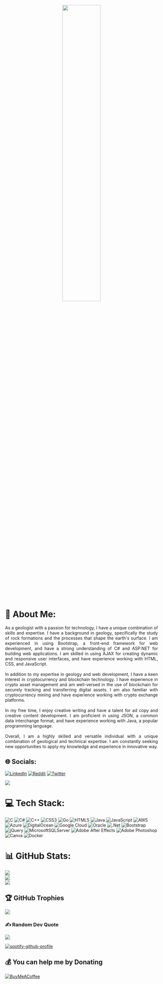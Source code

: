<div align="center">
<img src="https://rishavanand.github.io/static/images/greetings.gif" align="center" style="width: 50%"  />
</div>

# 💫 About Me:
<p style="text-align: justify;">As a geologist with a passion for technology, I have a unique combination of skills and expertise. I have a background in geology, specifically the study of rock formations and the processes that shape the earth's surface. I am experienced in using Bootstrap, a front-end framework for web development, and have a strong understanding of C# and ASP.NET for building web applications. I am skilled in using AJAX for creating dynamic and responsive user interfaces, and have experience working with HTML, CSS, and JavaScript.<br><br>In addition to my expertise in geology and web development, I have a keen interest in cryptocurrency and blockchain technology. I have experience in crypto asset management and am well-versed in the use of blockchain for securely tracking and transferring digital assets. I am also familiar with cryptocurrency mining and have experience working with crypto exchange platforms.<br><br>In my free time, I enjoy creative writing and have a talent for ad copy and creative content development. I am proficient in using JSON, a common data interchange format, and have experience working with Java, a popular programming language.<br><br>Overall, I am a highly skilled and versatile individual with a unique combination of geological and technical expertise. I am constantly seeking new opportunities to apply my knowledge and experience in innovative way.</p>


## 🌐 Socials:
[![LinkedIn](https://img.shields.io/badge/LinkedIn-%230077B5.svg?logo=linkedin&logoColor=white)](https://linkedin.com/in/m-sc-umut-do%C4%9Fan-60168b90/) [![Reddit](https://img.shields.io/badge/Reddit-%23FF4500.svg?logo=Reddit&logoColor=white)](https://reddit.com/user/thecoldblooded91) [![Twitter](https://img.shields.io/badge/Twitter-%231DA1F2.svg?logo=Twitter&logoColor=white)](https://twitter.com/laf_lafi_acar)

<a href="https://github.com/antonkomarev/github-profile-views-counter" style="font:10px;"><img src="https://komarev.com/ghpvc/?username=thecoldblooded&style=for-the-badge"></a>

# 💻 Tech Stack:
![C](https://img.shields.io/badge/c-%2300599C.svg?style=for-the-badge&logo=c&logoColor=white) ![C#](https://img.shields.io/badge/c%23-%23239120.svg?style=for-the-badge&logo=c-sharp&logoColor=white) ![C++](https://img.shields.io/badge/c++-%2300599C.svg?style=for-the-badge&logo=c%2B%2B&logoColor=white) ![CSS3](https://img.shields.io/badge/css3-%231572B6.svg?style=for-the-badge&logo=css3&logoColor=white) ![Go](https://img.shields.io/badge/go-%2300ADD8.svg?style=for-the-badge&logo=go&logoColor=white) ![HTML5](https://img.shields.io/badge/html5-%23E34F26.svg?style=for-the-badge&logo=html5&logoColor=white) ![Java](https://img.shields.io/badge/java-%23ED8B00.svg?style=for-the-badge&logo=java&logoColor=white) ![JavaScript](https://img.shields.io/badge/javascript-%23323330.svg?style=for-the-badge&logo=javascript&logoColor=%23F7DF1E) ![AWS](https://img.shields.io/badge/AWS-%23FF9900.svg?style=for-the-badge&logo=amazon-aws&logoColor=white) ![Azure](https://img.shields.io/badge/azure-%230072C6.svg?style=for-the-badge&logo=azure-devops&logoColor=white) ![DigitalOcean](https://img.shields.io/badge/DigitalOcean-%230167ff.svg?style=for-the-badge&logo=digitalOcean&logoColor=white) ![Google Cloud](https://img.shields.io/badge/Google%20Cloud-%234285F4.svg?style=for-the-badge&logo=google-cloud&logoColor=white) ![Oracle](https://img.shields.io/badge/Oracle-F80000?style=for-the-badge&logo=oracle&logoColor=white) ![.Net](https://img.shields.io/badge/.NET-5C2D91?style=for-the-badge&logo=.net&logoColor=white) ![Bootstrap](https://img.shields.io/badge/bootstrap-%23563D7C.svg?style=for-the-badge&logo=bootstrap&logoColor=white) ![jQuery](https://img.shields.io/badge/jquery-%230769AD.svg?style=for-the-badge&logo=jquery&logoColor=white) ![MicrosoftSQLServer](https://img.shields.io/badge/Microsoft%20SQL%20Sever-CC2927?style=for-the-badge&logo=microsoft%20sql%20server&logoColor=white) ![Adobe After Effects](https://img.shields.io/badge/Adobe%20After%20Effects-9999FF.svg?style=for-the-badge&logo=Adobe%20After%20Effects&logoColor=white) ![Adobe Photoshop](https://img.shields.io/badge/adobephotoshop-%2331A8FF.svg?style=for-the-badge&logo=adobephotoshop&logoColor=white) ![Canva](https://img.shields.io/badge/Canva-%2300C4CC.svg?style=for-the-badge&logo=Canva&logoColor=white) ![Docker](https://img.shields.io/badge/docker-%230db7ed.svg?style=for-the-badge&logo=docker&logoColor=white)
# 📊 GitHub Stats:
![](https://github-readme-stats.vercel.app/api?username=thecoldblooded&theme=dark&hide_border=false&include_all_commits=true&count_private=true)<br/>
![](https://github-readme-streak-stats.herokuapp.com/?user=thecoldblooded&theme=dark&hide_border=false)<br/>
![](https://github-readme-stats.vercel.app/api/top-langs/?username=thecoldblooded&theme=dark&hide_border=false&include_all_commits=true&count_private=true&layout=compact)

## 🏆 GitHub Trophies
![](https://github-profile-trophy.vercel.app/?username=thecoldblooded&theme=radical&no-frame=false&no-bg=true&margin-w=4)

### ✍️ Random Dev Quote
![](https://quotes-github-readme.vercel.app/api?type=horizontal&theme=radical)

[![spotify-github-profile](https://spotify-github-profile.vercel.app/api/view?uid=11100401975&cover_image=true&theme=default&show_offline=false&background_color=121212)](https://github.com/kittinan/spotify-github-profile)

  ## 💰 You can help me by Donating
  [![BuyMeACoffee](https://img.shields.io/badge/Buy%20Me%20a%20Coffee-ffdd00?style=for-the-badge&logo=buy-me-a-coffee&logoColor=black)](https://www.buymeacoffee.com/umutdog91A) 
